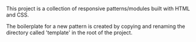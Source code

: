 This project is a collection of responsive patterns/modules built with HTML and CSS.

The boilerplate for a new pattern is created by copying and renaming the directory called 'template' in the root of the project.